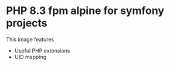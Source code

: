 # PHP 8.3 fpm alpine for symfony projects

This image features
* Useful PHP extensions
* UID mapping